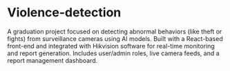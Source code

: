 # Violence-detection
 A graduation project focused on detecting abnormal behaviors (like theft or fights) from surveillance cameras using AI models. Built with a React-based front-end and integrated with Hikvision software for real-time monitoring and report generation. Includes user/admin roles, live camera feeds, and a report management dashboard.

